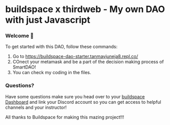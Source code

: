 # buildspace x thirdweb - My own DAO with just Javascript

### **Welcome 👋**
To get started with this DAO, follow these commands:

1. Go to https://buildspace-dao-starter.tanmayjuneja8.repl.co/
2. COnect your metamask and be a part of the decision making process of SmartDAO!
3. You can check my coding in the files.

### **Questions?**
Have some questions make sure you head over to your [buildspace Dashboard](https://app.buildspace.so/projects/COb520aae3-7925-42f4-a5e7-eaf718933766) and link your Discord account so you can get access to helpful channels and your instructor!

 All thanks to Buildspace for making this mazing project!!!
